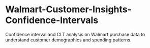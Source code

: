 # Walmart-Customer-Insights-Confidence-Intervals
Confidence interval and CLT analysis on Walmart purchase data to understand customer demographics and spending patterns.
